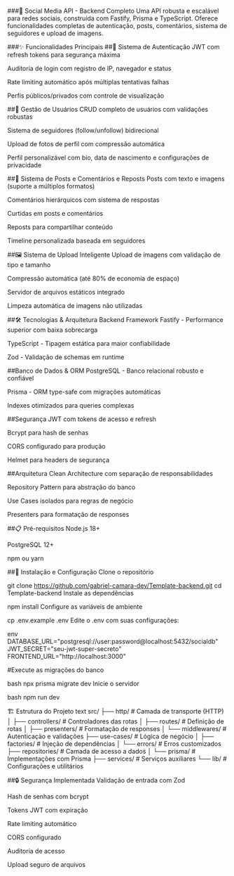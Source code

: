###🚀 Social Media API - Backend Completo
Uma API robusta e escalável para redes sociais, construída com Fastify, Prisma e TypeScript. Oferece funcionalidades completas de autenticação, posts, comentários, sistema de seguidores e upload de imagens.

###✨ Funcionalidades Principais
##🔐 Sistema de Autenticação
JWT com refresh tokens para segurança máxima

Auditoria de login com registro de IP, navegador e status

Rate limiting automático após múltiplas tentativas falhas

Perfis públicos/privados com controle de visualização

##👥 Gestão de Usuários
CRUD completo de usuários com validações robustas

Sistema de seguidores (follow/unfollow) bidirecional

Upload de fotos de perfil com compressão automática

Perfil personalizável com bio, data de nascimento e configurações de privacidade

##📝 Sistema de Posts e Comentários e Reposts
Posts com texto e imagens (suporte a múltiplos formatos)

Comentários hierárquicos com sistema de respostas

Curtidas em posts e comentários

Reposts para compartilhar conteúdo

Timeline personalizada baseada em seguidores

##🖼️ Sistema de Upload Inteligente
Upload de imagens com validação de tipo e tamanho

Compressão automática (até 80% de economia de espaço)

Servidor de arquivos estáticos integrado

Limpeza automática de imagens não utilizadas

##🛠️ Tecnologias & Arquitetura
Backend Framework
Fastify - Performance superior com baixa sobrecarga

TypeScript - Tipagem estática para maior confiabilidade

Zod - Validação de schemas em runtime

##Banco de Dados & ORM
PostgreSQL - Banco relacional robusto e confiável

Prisma - ORM type-safe com migrações automáticas

Indexes otimizados para queries complexas

##Segurança
JWT com tokens de acesso e refresh

Bcrypt para hash de senhas

CORS configurado para produção

Helmet para headers de segurança

##Arquitetura
Clean Architecture com separação de responsabilidades

Repository Pattern para abstração do banco

Use Cases isolados para regras de negócio

Presenters para formatação de responses

##📋 Pré-requisitos
Node.js 18+

PostgreSQL 12+

npm ou yarn

##🚀 Instalação e Configuração
Clone o repositório

git clone https://github.com/gabriel-camara-dev/Template-backend.git
cd Template-backend
Instale as dependências

npm install
Configure as variáveis de ambiente

cp .env.example .env
Edite o .env com suas configurações:

env
DATABASE_URL="postgresql://user:password@localhost:5432/socialdb"
JWT_SECRET="seu-jwt-super-secreto"
FRONTEND_URL="http://localhost:3000"

#Execute as migrações do banco

bash
npx prisma migrate dev
Inicie o servidor

bash
npm run dev


🏗️ Estrutura do Projeto
text
src/
├── http/ # Camada de transporte (HTTP)
│ ├── controllers/ # Controladores das rotas
│ ├── routes/ # Definição de rotas
│ ├── presenters/ # Formatação de responses
│ └── middlewares/ # Autenticação e validações
├── use-cases/ # Lógica de negócio
│ ├── factories/ # Injeção de dependências
│ └── errors/ # Erros customizados
├── repositories/ # Camada de acesso a dados
│ └── prisma/ # Implementações com Prisma
├── services/ # Serviços auxiliares
└── lib/ # Configurações e utilitários

##🔒 Segurança Implementada
Validação de entrada com Zod

Hash de senhas com bcrypt

Tokens JWT com expiração

Rate limiting automático

CORS configurado

Auditoria de acesso

Upload seguro de arquivos
